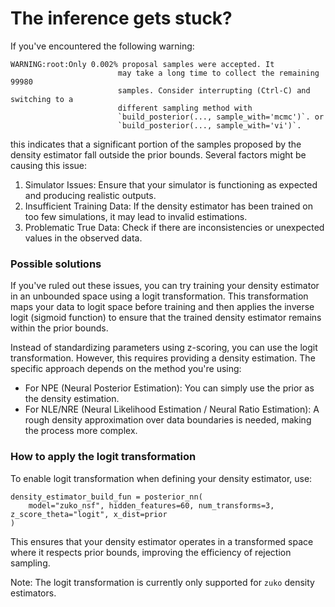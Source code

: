 # The inference gets stuck?

If you've encountered the following warning:

```
WARNING:root:Only 0.002% proposal samples were accepted. It
                        may take a long time to collect the remaining 99980
                        samples. Consider interrupting (Ctrl-C) and switching to a
                        different sampling method with
                        `build_posterior(..., sample_with='mcmc')`. or
                        `build_posterior(..., sample_with='vi')`.
```

this indicates that a significant portion of the samples proposed by the density estimator fall outside the prior bounds. Several factors might be causing this issue:

1) Simulator Issues: Ensure that your simulator is functioning as expected and producing realistic outputs.
2) Insufficient Training Data: If the density estimator has been trained on too few simulations, it may lead to invalid estimations.
3) Problematic True Data: Check if there are inconsistencies or unexpected values in the observed data.


### Possible solutions

If you've ruled out these issues, you can try training your density estimator in an unbounded space using a logit transformation. This transformation maps your data to logit space before training and then applies the inverse logit (sigmoid function) to ensure that the trained density estimator remains within the prior bounds.

Instead of standardizing parameters using z-scoring, you can use the logit transformation. However, this requires providing a density estimation. The specific approach depends on the method you're using:

- For NPE (Neural Posterior Estimation): You can simply use the prior as the density estimation.
- For NLE/NRE (Neural Likelihood Estimation / Neural Ratio Estimation): A rough density approximation over data boundaries is needed, making the process more complex.


### How to apply the logit transformation

To enable logit transformation when defining your density estimator, use:

```
density_estimator_build_fun = posterior_nn(
    model="zuko_nsf", hidden_features=60, num_transforms=3, z_score_theta="logit", x_dist=prior
)
```
This ensures that your density estimator operates in a transformed space where it respects prior bounds, improving the efficiency of rejection sampling.

Note: The logit transformation is currently only supported for `zuko` density estimators.
